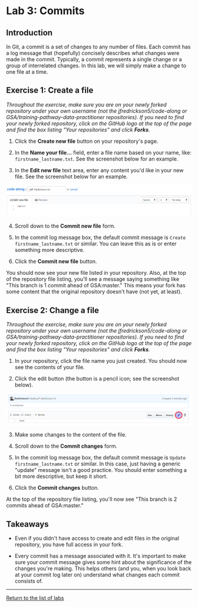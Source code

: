 # Lab 3: Commits

## Introduction

In Git, a commit is a set of changes to any number of files. Each commit has a log message that (hopefully) concisely describes what changes were made in the commit. Typically, a commit represents a single change or a group of interrelated changes. In this lab, we will simply make a change to one file at a time.

## Exercise 1: Create a file

*Throughout the exercise, make sure you are on your newly forked repository under your own username (not the jfredrickson5/code-along or GSA/training-pathway-data-practitioner repositories). If you need to find your newly forked repository, click on the GitHub logo at the top of the page and find the box listing "Your repositories" and click **Forks**.*

1. Click the **Create new file** button on your repository's page.

2. In the **Name your file...** field, enter a file name based on your name, like: `firstname_lastname.txt`. See the screenshot below for an example.

3. In the **Edit new file** text area, enter any content you'd like in your new file. See the screenshot below for an example.

![screenshot of create new file form](assets/lab3_creating_file.png)

4. Scroll down to the **Commit new file** form.

5. In the commit log message box, the default commit message is `Create firstname_lastname.txt` or similar. You can leave this as is or enter something more descriptive.

6. Click the **Commit new file** button.

You should now see your new file listed in your repository. Also, at the top of the repository file listing, you'll see a message saying something like "This branch is 1 commit ahead of GSA:master." This means your fork has some content that the original repository doesn't have (not yet, at least).

## Exercise 2: Change a file

*Throughout the exercise, make sure you are on your newly forked repository under your own username (not the jfredrickson5/code-along or GSA/training-pathway-data-practitioner repositories). If you need to find your newly forked repository, click on the GitHub logo at the top of the page and find the box listing "Your repositories" and click **Forks**.*

1. In your repository, click the file name you just created. You should now see the contents of your file.

2. Click the edit button (the button is a pencil icon; see the screenshot below).

![screenshot of file edit button](assets/lab3_edit_button.png)

3. Make some changes to the content of the file.

4. Scroll down to the **Commit changes** form.

5. In the commit log message box, the default commit message is `Update firstname_lastname.txt` or similar. In this case, just having a generic "update" message isn't a good practice. You should enter something a bit more descriptive, but keep it short.

6. Click the **Commit changes** button.

At the top of the repository file listing, you'll now see "This branch is 2 commits ahead of GSA:master."

## Takeaways

* Even if you didn't have access to create and edit files in the original repository, you have full access in your fork.

* Every commit has a message associated with it. It's important to make sure your commit message gives some hint about the significance of the changes you're making. This helps others (and you, when you look back at your commit log later on) understand what changes each commit consists of.

-----

[Return to the list of labs](/codealong-version-control)
